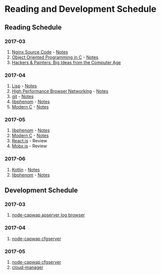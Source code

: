 # Reading and Development Schedule

## Reading Schedule

### 2017-03
1. [Nginx Source Code](https://github.com/nginx/nginx) - [Notes](nginx.md)  
2. [Object Oriented Programming in C](http://www.planetpdf.com/codecuts/pdfs/ooc.pdf) - [Notes](ooc.md)  
3. [Hackers & Painters: Big Ideas from the Computer Age](https://books.google.ca/books/about/Hackers_Painters.html?id=shycAgAAQBAJ&redir_esc=y)  

### 2017-04
1. [Lisp](https://7chan.org/pr/src/ANSI_Common_Lisp_-_Paul_Graham.pdf) - [Notes](lisp.md)  
2. [High Performance Browser Networking](https://hpbn.co/) - [Notes](hpbnetwork.md)  
3. [git](https://github.com/git/git) - [Notes](git.md)  
4. [libphenom](https://github.com/facebook/libphenom.git) - [Notes](libphenom.md)  
5. [Modern C](http://icube-icps.unistra.fr/img_auth.php/d/db/ModernC.pdf) - [Notes](modernc.md)  

### 2017-05
1. [libphenom](https://github.com/facebook/libphenom.git) - [Notes](libphenom.md)  
2. [Modern C](http://icube-icps.unistra.fr/img_auth.php/d/db/ModernC.pdf) - [Notes](modernc.md)  
3. [React.js](https://facebook.github.io/react/docs/hello-world.html) - Review  
4. [Mobx.js](https://mobx.js.org/faq/blogs.html) - Review  

### 2017-06
1. [Kotlin](https://kotlinlang.org/docs/tutorials/) - [Notes]()  
2. [libphenom](https://github.com/facebook/libphenom.git) - [Notes](libphenom.md)  

## Development Schedule

### 2017-03
1. [node-capwap apserver log browser](https://github.com/zqqiang/node-capwap)

### 2017-04
1. [node-capwap cfgserver](https://github.com/zqqiang/node-capwap)

### 2017-05
1. [node-capwap cfgserver](https://github.com/zqqiang/node-capwap)  
2. [cloud-manager](https://github.com/zqqiang/cloud-manager)  

